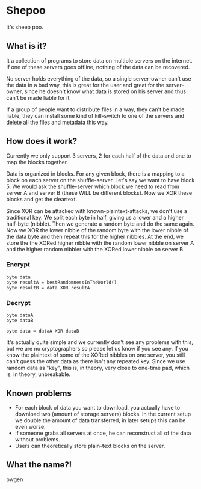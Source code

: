 # Shepoo
It's sheep poo.

## What is it?
It a collection of programs to store data on multiple servers on the internet. If one of these servers goes offline, nothing of the data can be recovered.

No server holds everything of the data, so a single server-owner can't use the data in a bad way, this is great for the user and great for the server-owner, since he doesn't know what data is stored on his server and thus can't be made liable for it.

If a group of people want to distribute files in a way, they can't be made liable, they can install some kind of kill-switch to one of the servers and delete all the files and metadata this way.

## How does it work?
Currently we only support 3 servers, 2 for each half of the data and one to map the blocks together.

Data is organized in blocks. For any given block, there is a mapping to a block on each server on the shuffle-server. 
Let's say we want to have block 5. We would ask the shuffle-server which block we need to read from server A and server B (these WILL be different blocks). Now we XOR these blocks and get the cleartext.

Since XOR can be attacked with known-plaintext-attacks, we don't use a traditional key. We split each byte in half, giving us a lower and a higher half-byte (nibble). Then we generate a random byte and do the same again. Now we XOR the lower nibble of the random byte with the lower nibble of the data byte and then repeat this for the higher nibbles. At the end, we store the the XORed higher nibble with the random lower nibble on server A and the higher random nibbler with the XORed lower nibble on server B.

### Encrypt
```
byte data
byte resultA = bestRandomnessInTheWorld()
byte resultB = data XOR resultA
```
### Decrypt
```
byte dataA
byte dataB

byte data = dataA XOR dataB
```
It's actually quite simple and we currently don't see any problems with this, but we are no cryptographers so please let us know if you see any. If you know the plaintext of some of the XORed nibbles on one server, you still can't guess the other data as there isn't any repeated key. Since we use random data as "key", this is, in theory, very close to one-time pad, which is, in theory, unbreakable.

## Known problems
* For each block of data you want to download, you actually have to download two (amount of storage servers) blocks. In the current setup we double the amount of data transferred, in later setups this can be even worse.
* If someone grabs all servers at once, he can reconstruct all of the data without problems.
* Users can theoretically store plain-text blocks on the server.

## What the name?!
pwgen
